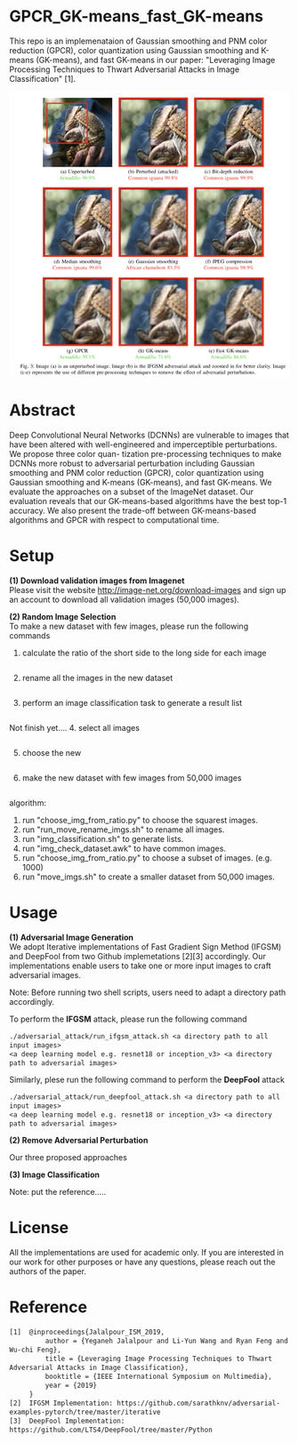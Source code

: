 # GPCR_GK-means_fast_GK-means
This repo is an implemenataion of Gaussian smoothing and PNM color reduction (GPCR), color quantization using Gaussian smoothing and K-means (GK-means), and fast GK-means in our paper: "Leveraging Image Processing Techniques to Thwart Adversarial Attacks in Image Classification" [1].

![Image description](/overall_results.png)

# Abstract
Deep Convolutional Neural Networks (DCNNs) are vulnerable to images that have been altered with well-engineered and imperceptible perturbations. We propose three color quan- tization pre-processing techniques to make DCNNs more robust to adversarial perturbation including Gaussian smoothing and PNM color reduction (GPCR), color quantization using Gaussian smoothing and K-means (GK-means), and fast GK-means. We evaluate the approaches on a subset of the ImageNet dataset. Our evaluation reveals that our GK-means-based algorithms have the best top-1 accuracy. We also present the trade-off between GK-means-based algorithms and GPCR with respect to computational time.

# Setup

**(1) Download validation images from Imagenet** <br/>
Please visit the website http://image-net.org/download-images and sign up an account to download all validation images (50,000 images).

**(2) Random Image Selection** <br/>
To make a new dataset with few images, please run the following commands

1. calculate the ratio of the short side to the long side for each image
```
```

2. rename all the images in the new dataset
```
```

3. perform an image classification task to generate a result list
```
```





Not finish yet....
4. select all images
```
```

5. choose the new 
```
```

6. make the new dataset with few images from 50,000 images
```
```


algorithm:
1. run "choose_img_from_ratio.py" to choose the squarest images. 
2. run "run_move_rename_imgs.sh" to rename all images.
3. run "img_classification.sh" to generate lists.
4. run "img_check_dataset.awk" to have common images.
5. run "choose_img_from_ratio.py" to choose a subset of images. (e.g. 1000)
6. run "move_imgs.sh" to create a smaller dataset from 50,000 images.



# Usage

**(1) Adversarial Image Generation** <br/>
We adopt Iterative implementations of Fast Gradient Sign Method (IFGSM) and DeepFool from two Github implemetations [2][3] accordingly. Our implementations enable users to take one or more input images to craft adversarial images.

Note: Before running two shell scripts, users need to adapt a directory path accordingly.

To perform the **IFGSM** attack, please run the following command
```
./adversarial_attack/run_ifgsm_attack.sh <a directory path to all input images> 
<a deep learning model e.g. resnet18 or inception_v3> <a directory path to adversarial images>
```

Similarly, plese run the following command to perform the **DeepFool** attack
```
./adversarial_attack/run_deepfool_attack.sh <a directory path to all input images> 
<a deep learning model e.g. resnet18 or inception_v3> <a directory path to adversarial images>
```

**(2) Remove Adversarial Perturbation** <br/>

Our three proposed approaches


**(3) Image Classification** <br/>

Note: put the reference.....





# License
All the implementations are used for academic only. If you are interested in our work for other purposes or have any questions, please reach out the authors of the paper.

# Reference
```
[1]  @inproceedings{Jalalpour_ISM_2019,
         author = {Yeganeh Jalalpour and Li-Yun Wang and Ryan Feng and Wu-chi Feng},
         title = {Leveraging Image Processing Techniques to Thwart Adversarial Attacks in Image Classification},
         booktitle = {IEEE International Symposium on Multimedia},
         year = {2019}
     }
[2]  IFGSM Implementation: https://github.com/sarathknv/adversarial-examples-pytorch/tree/master/iterative
[3]  DeepFool Implementation: https://github.com/LTS4/DeepFool/tree/master/Python
```
